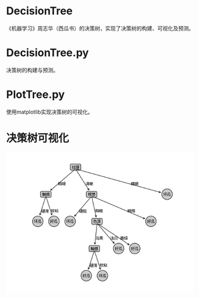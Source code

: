 # DecisionTree
《机器学习》周志华（西瓜书）的决策树，实现了决策树的构建、可视化及预测。

# DecisionTree.py
决策树的构建与预测。

# PlotTree.py
使用matplotlib实现决策树的可视化。


# 决策树可视化
![决策树可视化](https://github.com/One1h/DecisionTree/blob/master/tree.jpg)
